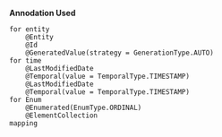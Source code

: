 **Annodation Used**
    
    for entity
        @Entity
        @Id
        @GeneratedValue(strategy = GenerationType.AUTO)
    for time
        @LastModifiedDate
        @Temporal(value = TemporalType.TIMESTAMP)
        @LastModifiedDate
        @Temporal(value = TemporalType.TIMESTAMP)
    for Enum
        @Enumerated(EnumType.ORDINAL)
        @ElementCollection
    mapping

